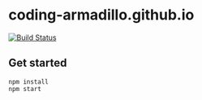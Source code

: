 # coding-armadillo.github.io

[![Build Status](https://travis-ci.org/coding-armadillo/coding-armadillo.github.io.svg?branch=develop)](https://travis-ci.org/coding-armadillo/coding-armadillo.github.io)

## Get started

    npm install
    npm start
